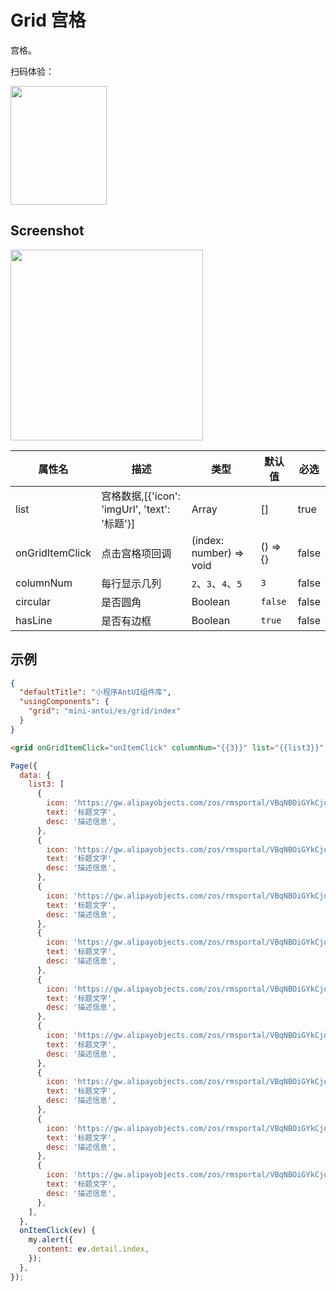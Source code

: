 # Grid 宫格

宫格。

扫码体验：

<img src="https://gw.alipayobjects.com/zos/rmsportal/ebqnVPiuCCoOKXwioUUH.jpeg" width="154" height="190" />

## Screenshot

<img src="https://gw.alipayobjects.com/zos/rmsportal/EISqEeuYXaUNMVPvrAAj.png" width="308" height="305" />


| 属性名 | 描述 | 类型 | 默认值 | 必选 |
|----|----|----|----|----|
| list | 宫格数据,[{'icon': 'imgUrl', 'text': '标题'}]	| Array | [] | true |
| onGridItemClick | 点击宫格项回调 | (index: number) => void | () => {} | false |
| columnNum | 每行显示几列 | `2`、`3`、`4`、`5` | `3` | false |
| circular | 是否圆角 | Boolean | `false` | false |
| hasLine | 是否有边框	| Boolean | `true` | false |

## 示例

```json
{
  "defaultTitle": "小程序AntUI组件库",
  "usingComponents": {
    "grid": "mini-antui/es/grid/index"
  }
}
```

```html
<grid onGridItemClick="onItemClick" columnNum="{{3}}" list="{{list3}}" />
```

```javascript
Page({
  data: {
    list3: [
      {
        icon: 'https://gw.alipayobjects.com/zos/rmsportal/VBqNBOiGYkCjqocXjdUj.png',
        text: '标题文字',
        desc: '描述信息',
      },
      {
        icon: 'https://gw.alipayobjects.com/zos/rmsportal/VBqNBOiGYkCjqocXjdUj.png',
        text: '标题文字',
        desc: '描述信息',
      },
      {
        icon: 'https://gw.alipayobjects.com/zos/rmsportal/VBqNBOiGYkCjqocXjdUj.png',
        text: '标题文字',
        desc: '描述信息',
      },
      {
        icon: 'https://gw.alipayobjects.com/zos/rmsportal/VBqNBOiGYkCjqocXjdUj.png',
        text: '标题文字',
        desc: '描述信息',
      },
      {
        icon: 'https://gw.alipayobjects.com/zos/rmsportal/VBqNBOiGYkCjqocXjdUj.png',
        text: '标题文字',
        desc: '描述信息',
      },
      {
        icon: 'https://gw.alipayobjects.com/zos/rmsportal/VBqNBOiGYkCjqocXjdUj.png',
        text: '标题文字',
        desc: '描述信息',
      },
      {
        icon: 'https://gw.alipayobjects.com/zos/rmsportal/VBqNBOiGYkCjqocXjdUj.png',
        text: '标题文字',
        desc: '描述信息',
      },
      {
        icon: 'https://gw.alipayobjects.com/zos/rmsportal/VBqNBOiGYkCjqocXjdUj.png',
        text: '标题文字',
        desc: '描述信息',
      },
      {
        icon: 'https://gw.alipayobjects.com/zos/rmsportal/VBqNBOiGYkCjqocXjdUj.png',
        text: '标题文字',
        desc: '描述信息',
      },
    ],
  },
  onItemClick(ev) {
    my.alert({
      content: ev.detail.index,
    });
  },
});
```